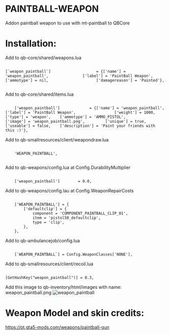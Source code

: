 # PAINTBALL-WEAPON
Addon paintball weapon to use with mt-paintball to QBCore

# Installation:
Add to qb-core/shared/weapons.lua

```

[`weapon_paintball`]					= {['name'] = 'weapon_paintball',				['label'] = 'PaintBall Weapon',						['ammotype'] = nil,						['damagereason'] = 'Painted'},
  
```

Add to qb-core/shared/items.lua

```

	['weapon_paintball'] 			 = {['name'] = 'weapon_paintball', 		 	  	['label'] = 'PaintBall Weapon', 			    ['weight'] = 1000, 		['type'] = 'weapon', 	['ammotype'] = 'AMMO_PISTOL',			['image'] = 'weapon_paintball.png', 		['unique'] = true, 		['useable'] = false, 	['description'] = 'Paint your friends with this :)'},

```

Add to qb-smallresources/client/weapondraw.lua

```

	'WEAPON_PAINTBALL',
  
```

Add to qb-weapons/config.lua at Config.DurabilityMultiplier

```

    ['weapon_paintball'] 		= 0.0,

```

Add to qb-weapons/config.lau at Config.WeaponRepairCosts

```

    ['WEAPON_PAINTBALL'] = {
        ['defaultclip'] = {
            component = 'COMPONENT_PAINTBALL_CLIP_01',
            item = 'pistol50_defaultclip',
            type = 'clip',
        },
    },

```

Add to qb-ambulancejob/config.lua

```

    [`WEAPON_PAINTBALL`] = Config.WeaponClasses['NONE'],

```

Add to qb-smallresources/client/recoil.lua

```

[GetHashKey("weapon_paintball")] = 0.3,

```

Add this image to qb-inventory/html/images with name: weapon_paintball.png
![weapon_paintball](https://user-images.githubusercontent.com/89866234/176182369-577c6279-54fa-4693-a78e-a6b276cc8194.png)

# Weapon Model and skin credits:
https://pt.gta5-mods.com/weapons/paintball-gun
